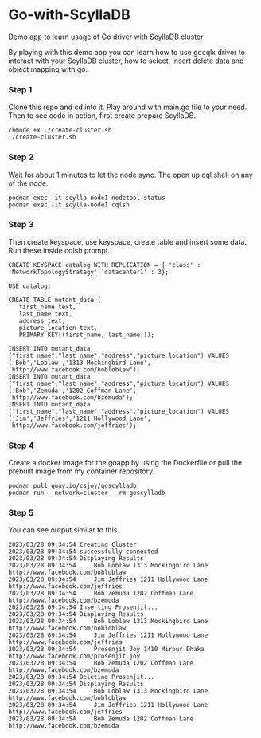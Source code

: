 # Go-with-ScyllaDB
Demo app to learn usage of Go driver with ScyllaDB cluster

By playing with this demo app you can learn how to use gocqlx driver to interact with your ScyllaDB cluster, how to select, insert delete data and object mapping with go.

### Step 1
Clone this repo and cd into it. Play around with main.go file to your need. Then to see code in action, first create prepare ScyllaDB.
```
chmode +x ./create-cluster.sh
./create-cluster.sh
```
### Step 2
Wait for about 1 minutes to let the node sync. The open up cql shell on any of the node.
```
podman exec -it scylla-node1 nodetool status
podman exec -it scylla-node1 cqlsh
```

### Step 3
Then create keyspace, use keyspace, create table and insert some data. Run these inside cqlsh prompt.
```
CREATE KEYSPACE catalog WITH REPLICATION = { 'class' : 'NetworkTopologyStrategy','datacenter1' : 3};

USE catalog;

CREATE TABLE mutant_data (
   first_name text,
   last_name text,
   address text,
   picture_location text,
   PRIMARY KEY((first_name, last_name)));

INSERT INTO mutant_data ("first_name","last_name","address","picture_location") VALUES ('Bob','Loblaw','1313 Mockingbird Lane', 'http://www.facebook.com/bobloblaw');
INSERT INTO mutant_data ("first_name","last_name","address","picture_location") VALUES ('Bob','Zemuda','1202 Coffman Lane', 'http://www.facebook.com/bzemuda');
INSERT INTO mutant_data ("first_name","last_name","address","picture_location") VALUES ('Jim','Jeffries','1211 Hollywood Lane', 'http://www.facebook.com/jeffries');
```

### Step 4
Create a docker image for the goapp by using the Dockerfile or pull the prebuilt image from my container repository.
```
podman pull quay.io/csjoy/goscylladb
podman run --network=cluster --rm goscylladb
```
### Step 5
You can see output similar to this.
```
2023/03/28 09:34:54 Creating Cluster
2023/03/28 09:34:54 successfully connected
2023/03/28 09:34:54 Displaying Results
2023/03/28 09:34:54     Bob Loblaw 1313 Mockingbird Lane http://www.facebook.com/bobloblaw
2023/03/28 09:34:54     Jim Jeffries 1211 Hollywood Lane http://www.facebook.com/jeffries
2023/03/28 09:34:54     Bob Zemuda 1202 Coffman Lane http://www.facebook.com/bzemuda
2023/03/28 09:34:54 Inserting Prosenjit...
2023/03/28 09:34:54 Displaying Results
2023/03/28 09:34:54     Bob Loblaw 1313 Mockingbird Lane http://www.facebook.com/bobloblaw
2023/03/28 09:34:54     Jim Jeffries 1211 Hollywood Lane http://www.facebook.com/jeffries
2023/03/28 09:34:54     Prosenjit Joy 1410 Mirpur Dhaka http://www.facebook.com/prosenjit.joy
2023/03/28 09:34:54     Bob Zemuda 1202 Coffman Lane http://www.facebook.com/bzemuda
2023/03/28 09:34:54 Deleting Prosenjit...
2023/03/28 09:34:54 Displaying Results
2023/03/28 09:34:54     Bob Loblaw 1313 Mockingbird Lane http://www.facebook.com/bobloblaw
2023/03/28 09:34:54     Jim Jeffries 1211 Hollywood Lane http://www.facebook.com/jeffries
2023/03/28 09:34:54     Bob Zemuda 1202 Coffman Lane http://www.facebook.com/bzemuda
```
